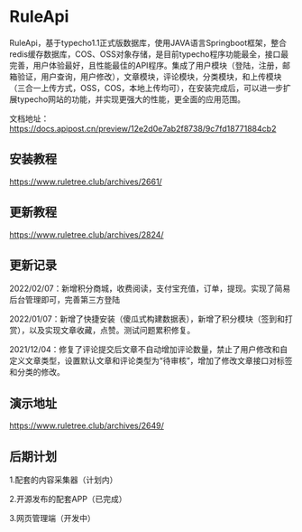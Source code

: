 # RuleApi

RuleApi，基于typecho1.1正式版数据库，使用JAVA语言Springboot框架，整合redis缓存数据库，COS、OSS对象存储，是目前typecho程序功能最全，接口最完善，用户体验最好，且性能最佳的API程序。集成了用户模块（登陆，注册，邮箱验证，用户查询，用户修改），文章模块，评论模块，分类模块，和上传模块（三合一上传方式，OSS，COS，本地上传均可），在安装完成后，可以进一步扩展typecho网站的功能，并实现更强大的性能，更全面的应用范围。

文档地址：https://docs.apipost.cn/preview/12e2d0e7ab2f8738/9c7fd18771884cb2

## 安装教程

https://www.ruletree.club/archives/2661/

## 更新教程

https://www.ruletree.club/archives/2824/

## 更新记录

2022/02/07：新增积分商城，收费阅读，支付宝充值，订单，提现。实现了简易后台管理即可，完善第三方登陆

2022/01/07：新增了快捷安装（傻瓜式构建数据表），新增了积分模块（签到和打赏），以及实现文章收藏，点赞。测试问题累积修复。

2021/12/04：修复了评论提交后文章不自动增加评论数量，禁止了用户修改和自定义文章类型，设置默认文章和评论类型为“待审核”，增加了修改文章接口对标签和分类的修改。

## 演示地址

https://www.ruletree.club/archives/2649/


## 后期计划

1.配套的内容采集器（计划内）

2.开源发布的配套APP（已完成）

3.网页管理端（开发中）